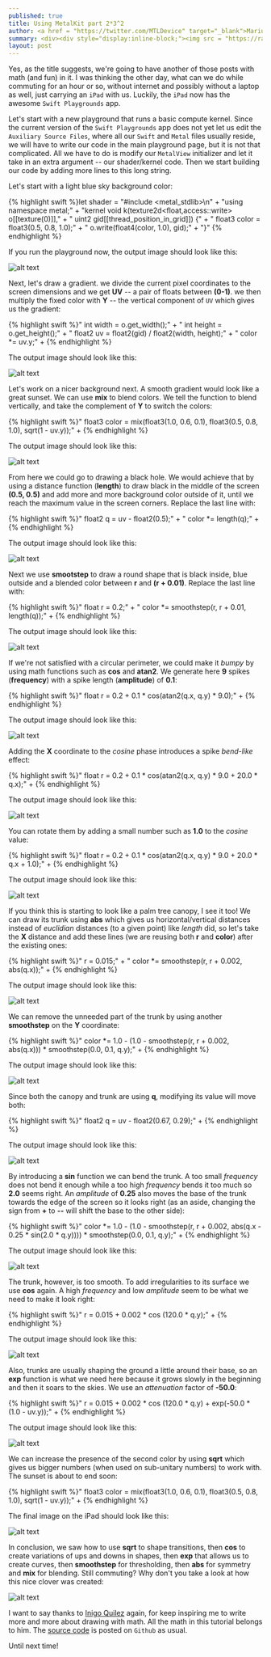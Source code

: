```yaml
---
published: true
title: Using MetalKit part 2*3^2
author: <a href = "https://twitter.com/MTLDevice" target="_blank">Marius Horga</a>
summary: <div><div style="display:inline-block;"><img src = "https://raw.githubusercontent.com/MetalKit/images/master/chapter18.png" alt="Metal" height="150" width="160"></div><div style="display:inline-block; width:75%; padding-left:1.5em; color:grey; vertical-align:middle;">Prototyping kernels using math functions and the Swift Playgrounds app for iPad. Using sqrt to shape transitions, then cos to create variations of ups and downs in shapes, then exp that allows us to create curves, then smoothstep for thresholding, then abs for symmetry and mix for blending.</div></div>
layout: post
---
```

Yes, as the title suggests, we're going to have another of those posts with math (and fun) in it. I was thinking the other day, what can we do while commuting for an hour or so, without internet and possibly without a laptop as well, just carrying an `iPad` with us. Luckily, the `iPad` now has the awesome `Swift Playgrounds` app.

Let's start with a new playground that runs a basic compute kernel. Since the current version of the `Swift Playgrounds` app does not yet let us edit the `Auxiliary Source Files`, where all our `Swift` and `Metal` files usually reside, we will have to write our code in the main playground page, but it is not that complicated. All we have to do is modify our `MetalView` initializer and let it take in an extra argument -- our shader/kernel code. Then we start building our code by adding more lines to this long string.

Let's start with a light blue sky background color:

{% highlight swift %}let shader =
"#include <metal_stdlib>\n" +
"using namespace metal;" +
"kernel void k(texture2d<float,access::write> o[[texture(0)]]," +
"              uint2 gid[[thread_position_in_grid]]) {" +
"   float3 color = float3(0.5, 0.8, 1.0);" +
"   o.write(float4(color, 1.0), gid);" +
"}"
{% endhighlight %}

If you run the playground now, the output image should look like this:

![alt text](https://github.com/MetalKit/images/raw/master/chapter18_1.png "1")

Next, let's draw a gradient. we divide the current pixel coordinates to the screen dimensions and we get __UV__ -- a pair of floats between __(0-1)__. we then multiply the fixed color with __Y__ -- the vertical component of `UV` which gives us the gradient:

{% highlight swift %}"   int width = o.get_width();" +
"   int height = o.get_height();" +
"   float2 uv = float2(gid) / float2(width, height);" +
"   color *= uv.y;" +
{% endhighlight %}

The output image should look like this:

![alt text](https://github.com/MetalKit/images/raw/master/chapter18_2.png "2")

Let's work on a nicer background next. A smooth gradient would look like a great sunset. We can use __mix__ to blend colors. We tell the function to blend vertically, and take the complement of __Y__ to switch the colors:

{% highlight swift %}"   float3 color = mix(float3(1.0, 0.6, 0.1), float3(0.5, 0.8, 1.0), sqrt(1 - uv.y));" +
{% endhighlight %}

The output image should look like this:

![alt text](https://github.com/MetalKit/images/raw/master/chapter18_3.png "3")

From here we could go to drawing a black hole. We would achieve that by using a distance function (__length__) to draw black in the middle of the screen __(0.5, 0.5)__ and add more and more background color outside of it, until we reach the maximum value in the screen corners. Replace the last line with:

{% highlight swift %}"   float2 q = uv - float2(0.5);" +
"   color *= length(q);" +
{% endhighlight %}

The output image should look like this:

![alt text](https://github.com/MetalKit/images/raw/master/chapter18_4.png.png "4")

Next we use __smootstep__ to draw a round shape that is black inside, blue outside and a blended color between __r__ and __(r + 0.01)__. Replace the last line with:

{% highlight swift %}"   float r = 0.2;" +
"   color *= smoothstep(r, r + 0.01, length(q));" +
{% endhighlight %}

The output image should look like this:

![alt text](https://github.com/MetalKit/images/raw/master/chapter18_5.png "5")

If we're not satisfied with a circular perimeter, we could make it _bumpy_ by using math functions such as __cos__ and __atan2__. We generate here __9__ spikes (__frequency__) with a spike length (__amplitude__) of __0.1__:

{% highlight swift %}"   float r = 0.2 + 0.1 * cos(atan2(q.x, q.y) * 9.0);" +
{% endhighlight %}

The output image should look like this:

![alt text](https://github.com/MetalKit/images/raw/master/chapter18_6.png "6")

Adding the __X__ coordinate to the _cosine_ phase introduces a spike _bend-like_ effect:

{% highlight swift %}"   float r = 0.2 + 0.1 * cos(atan2(q.x, q.y) * 9.0 + 20.0 * q.x);" +
{% endhighlight %}

The output image should look like this:

![alt text](https://github.com/MetalKit/images/raw/master/chapter18_7.png "7")

You can rotate them by adding a small number such as __1.0__ to the _cosine_ value:

{% highlight swift %}"   float r = 0.2 + 0.1 * cos(atan2(q.x, q.y) * 9.0 + 20.0 * q.x + 1.0);" +
{% endhighlight %}

The output image should look like this:

![alt text](https://github.com/MetalKit/images/raw/master/chapter18_8.png "8")

If you think this is starting to look like a palm tree canopy, I see it too! We can draw its trunk using __abs__ which gives us horizontal/vertical distances instead of _euclidian_ distances (to a given point) like _length_ did, so let's take the __X__ distance and add these lines (we are reusing both __r__ and __color__) after the existing ones: 

{% highlight swift %}"   r = 0.015;" +
"   color *= smoothstep(r, r + 0.002, abs(q.x));" +
{% endhighlight %}

The output image should look like this:

![alt text](https://github.com/MetalKit/images/raw/master/chapter18_9.png "9")

We can remove the unneeded part of the trunk by using another __smoothstep__ on the __Y__ coordinate:

{% highlight swift %}"   color *= 1.0 - (1.0 - smoothstep(r, r + 0.002, abs(q.x))) * smoothstep(0.0, 0.1, q.y);" +
{% endhighlight %}

The output image should look like this:

![alt text](https://github.com/MetalKit/images/raw/master/chapter18_10.png "10")

Since both the canopy and trunk are using __q__, modifying its value will move both:

{% highlight swift %}"   float2 q = uv - float2(0.67, 0.29);" +
{% endhighlight %}

The output image should look like this:

![alt text](https://github.com/MetalKit/images/raw/master/chapter18_11.png "11")

By introducing a __sin__ function we can bend the trunk. A too small _frequency_ does not bend it enough while a too high _frequency_ bends it too much so __2.0__ seems right. An _amplitude_ of __0.25__ also moves the base of the trunk towards the edge of the screen so it looks right (as an aside, changing the sign from __+__ to __--__ will shift the base to the other side):

{% highlight swift %}"   color *= 1.0 - (1.0 - smoothstep(r, r + 0.002, abs(q.x - 0.25 * sin(2.0 * q.y)))) * smoothstep(0.0, 0.1, q.y);" +
{% endhighlight %}

The output image should look like this:

![alt text](https://github.com/MetalKit/images/raw/master/chapter18_12.png "12")

The trunk, however, is too smooth. To add irregularities to its surface we use __cos__ again. A high _frequency_ and low _amplitude_ seem to be what we need to make it look right:

{% highlight swift %}"   r = 0.015 + 0.002 * cos (120.0 * q.y);" +
{% endhighlight %}

The output image should look like this:

![alt text](https://github.com/MetalKit/images/raw/master/chapter18_13.png "13")

Also, trunks are usually shaping the ground a little around their base, so an __exp__ function is what we need here because it grows slowly in the beginning and then it soars to the skies. We use an _attenuation_ factor of __-50.0__:

{% highlight swift %}"   r = 0.015 + 0.002 * cos (120.0 * q.y) + exp(-50.0 * (1.0 - uv.y));" +
{% endhighlight %}

The output image should look like this:

![alt text](https://github.com/MetalKit/images/raw/master/chapter18_14.png "14")

We can increase the presence of the second color by using __sqrt__ which gives us bigger numbers (when used on sub-unitary numbers) to work with. The sunset is about to end soon:

{% highlight swift %}"   float3 color = mix(float3(1.0, 0.6, 0.1), float3(0.5, 0.8, 1.0), sqrt(1 - uv.y));" +
{% endhighlight %}

The final image on the iPad should look like this:

![alt text](https://github.com/MetalKit/images/raw/master/chapter18_15.png "15")

In conclusion, we saw how to use __sqrt__ to shape transitions, then __cos__ to create variations of ups and downs in shapes, then __exp__ that allows us to create curves, then __smoothstep__ for thresholding, then __abs__ for symmetry and __mix__ for blending. Still commuting? Why don't you take a look at how this nice clover was created:

![alt text](https://github.com/MetalKit/images/raw/master/chapter18_16.png "16")

I want to say thanks to [Inigo Quilez](https://twitter.com/iquilezles) again, for keep inspiring me to write more and more about drawing with math. All the math in this tutorial belongs to him. The [source code](https://github.com/MetalKit/metal) is posted on `Github` as usual.

Until next time!
